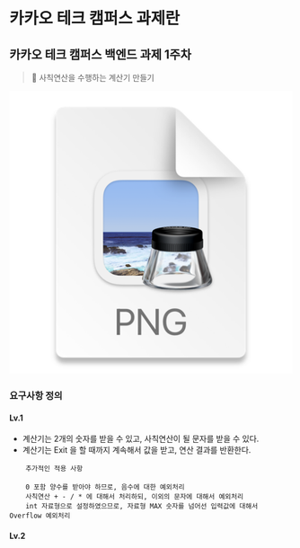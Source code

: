 # 카카오 테크 캠퍼스 과제란

## 카카오 테크 캠퍼스 백엔드 과제 1주차

> 🚀 사칙연산을 수행하는 계산기 만들기

![img.png](Task-1/img.png)

### 요구사항 정의

#### Lv.1
- 계산기는 2개의 숫자를 받을 수 있고, 사칙연산이 될 문자를 받을 수 있다.
- 계산기는 Exit 을 할 때까지 계속해서 값을 받고, 연산 결과를 반환한다.

```
    추가적인 적용 사항
    
    0 포함 양수를 받아야 하므로, 음수에 대한 예외처리
    사칙연산 + - / * 에 대해서 처리하되, 이외의 문자에 대해서 예외처리
    int 자료형으로 설정하였으므로, 자료형 MAX 숫자를 넘어선 입력값에 대해서 Overflow 예외처리
```


#### Lv.2

